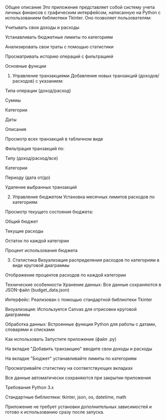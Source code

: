 Общее описание
Это приложение представляет собой систему учета личных финансов с графическим интерфейсом, написанную на Python с использованием библиотеки Tkinter. Оно позволяет пользователям:

Учитывать свои доходы и расходы

Устанавливать бюджетные лимиты по категориям

Анализировать свои траты с помощью статистики

Просматривать историю операций с фильтрацией

Основные функции
1. Управление транзакциями
Добавление новых транзакций (доходов/расходов) с указанием:

Типа операции (доход/расход)

Суммы

Категории

Даты

Описания

Просмотр всех транзакций в табличном виде

Фильтрация транзакций по:

Типу (доход/расход/все)

Категории

Периоду (дата от/до)

Удаление выбранных транзакций

2. Управление бюджетом
Установка месячных лимитов расходов по категориям

Просмотр текущего состояния бюджета:

Общий бюджет

Текущие расходы

Остаток по каждой категории

Процент использования бюджета

3. Статистика
Визуализация распределения расходов по категориям в виде круговой диаграммы

Отображение процентов расходов по каждой категории

Технические особенности
Хранение данных: Все данные сохраняются в JSON-файл (budget_data.json)

Интерфейс: Реализован с помощью стандартной библиотеки Tkinter

Визуализация: Используется Canvas для отрисовки круговой диаграммы

Обработка данных: Встроенные функции Python для работы с датами, словарями и списками

Как использовать
Запустите приложение (файл .py)

На вкладке "Добавить транзакцию" вводите свои доходы и расходы

На вкладке "Бюджет" устанавливайте лимиты по категориям

Просматривайте статистику на соответствующих вкладках

Все данные автоматически сохраняются при закрытии приложения

Требования
Python 3.x

Стандартные библиотеки: tkinter, json, os, datetime, math

Приложение не требует установки дополнительных зависимостей и готово к использованию сразу после запуска.
